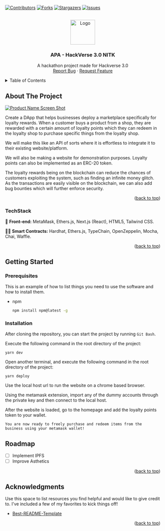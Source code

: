 <div id="top"></div>
<!--
*** Thanks for checking out the Best-README-Template. If you have a suggestion
*** that would make this better, please fork the repo and create a pull request
*** or simply open an issue with the tag "enhancement".
*** Don't forget to give the project a star!
*** Thanks again! Now go create something AMAZING! :D
-->



<!-- PROJECT SHIELDS -->

[![Contributors][contributors-shield]][contributors-url]
[![Forks][forks-shield]][forks-url]
[![Stargazers][stars-shield]][stars-url]
[![Issues][issues-shield]][issues-url]


<!-- PROJECT LOGO -->
<br />
<div align="center">
  <a href="https://github.com/CommanderAstern/APA-HackVerse/">
    <img src="https://cryptologos.cc/logos/polygon-matic-logo.png" alt="Logo" width="80" height="80">
  </a>

  <h3 align="center">APA - HackVerse 3.0 NITK</h3>

  <p align="center">
    A hackathon project made for Hackverse 3.0
    <br />
    <a href="https://github.com/CommanderAstern/APA-HackVerse/issues">Report Bug</a>
    ·
    <a href="https://github.com/CommanderAstern/APA-HackVerse/issues">Request Feature</a>
  </p>
</div>



<!-- TABLE OF CONTENTS -->
<details>
  <summary>Table of Contents</summary>
  <ol>
    <li>
      <a href="#about-the-project">About The Project</a>
      <ul>
        <li><a href="#built-with">Tech Stack</a></li>
      </ul>
    </li>
    <li>
      <a href="#getting-started">Getting Started</a>
      <ul>
        <li><a href="#prerequisites">Prerequisites</a></li>
        <li><a href="#installation">Installation</a></li>
      </ul>
    </li>
    <li><a href="#roadmap">Roadmap</a></li>
    <li><a href="#acknowledgments">Acknowledgments</a></li>
  </ol>
</details>



<!-- ABOUT THE PROJECT -->
## About The Project

[![Product Name Screen Shot][product-screenshot]](https://example.com)

Create a DApp that helps businesses deploy a marketplace specifically for loyalty rewards. When a customer buys a product from a shop, they are rewarded with a certain amount of loyalty points which they can redeem in the loyalty shop to purchase specific things from the loyalty shop. 

We will make this like an API of sorts where it is effortless to integrate it to their existing website/platform.

We will also be making a website for demonstration purposes. Loyalty points can also be implemented as an ERC-20 token.

The loyalty rewards being on the blockchain can reduce the chances of customers exploiting the system, such as finding an infinite money glitch.
As the transactions are easily visible on the blockchain, we can also add bug bounties which will further enforce security.

<p align="right">(<a href="#top">back to top</a>)</p>



### TechStack

🎨 __Front-end:__
MetaMask, Ethers.js, Next.js (React), HTML5, Tailwind CSS.

👷‍♂️ __Smart Contracts:__
Hardhat, Ethers.js, TypeChain, OpenZeppelin, Mocha, Chai, Waffle.
<p align="right">(<a href="#top">back to top</a>)</p>



<!-- GETTING STARTED -->
## Getting Started

### Prerequisites

This is an example of how to list things you need to use the software and how to install them.
* npm
  ```sh
  npm install npm@latest -g
  ```

### Installation


After cloning the repository, you can start the project by running `Git Bash`.



Execute the following command in the root directory of 
the project:
```
yarn dev
```
Open another terminal, and execute the following command in the root directory of the project:
```
yarn deploy
```

Use the local host url to run the website on a chrome based browser.

Using the metamask extension, import any of the dummy accounts through the private key and then connect to the local host.

After the website is loaded, go to the homepage and add the loyalty points token to your wallet.

`You are now ready to freely purchase and redeem items from the business using your metamask wallet!`



<!-- ROADMAP -->
## Roadmap

- [ ] Implement IPFS
- [ ] Improve Asthetics

<p align="right">(<a href="#top">back to top</a>)</p>



<!-- ACKNOWLEDGMENTS -->
## Acknowledgments

Use this space to list resources you find helpful and would like to give credit to. I've included a few of my favorites to kick things off!

* [Best-README-Template](https://github.com/othneildrew/Best-README-Template)


<p align="right">(<a href="#top">back to top</a>)</p>



<!-- MARKDOWN LINKS & IMAGES -->
<!-- https://www.markdownguide.org/basic-syntax/#reference-style-links -->
[contributors-shield]: https://img.shields.io/github/contributors/CommanderAstern/APA-HackVerse.svg?style=for-the-badge
[contributors-url]: https://github.com/CommanderAstern/APA-HackVerse/graphs/contributors
[forks-shield]: https://img.shields.io/github/forks/CommanderAstern/APA-HackVerse.svg?style=for-the-badge
[forks-url]: https://github.com/CommanderAstern/APA-HackVerse/network/members
[stars-shield]: https://img.shields.io/github/stars/CommanderAstern/APA-HackVerse.svg?style=for-the-badge
[stars-url]: https://github.com/CommanderAstern/APA-HackVerse/stargazers
[issues-shield]: https://img.shields.io/github/issues/CommanderAstern/APA-HackVerse.svg?style=for-the-badge
[issues-url]: https://github.com/CommanderAstern/APA-HackVerse/issues
[product-screenshot]: images/screenshot.png
